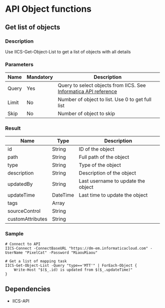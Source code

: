 # API Object functions 
## Get list of objects
### Description
Use IICS-Get-Object-List to get a list of objects with all details

### Parameters
|Name|Mandatory|Description|
|---|---|---|
|Query|Yes|Query to select objects from IICS. See [Informatica API reference](https://docs.informatica.com/integration-cloud/cloud-platform/current-version/rest-api-reference/platform-rest-api-version-3-resources/objects.html) |
|Limit|No|Number of object to list. Use 0 to get full list|
|Skip|No|Number of object to skip|

### Result
|Name|Type|Description|
|---|---|---|
|id|String|ID of the object|
|path|String|Full path of the object|
|type|String|Type of the object|
|description|String|Description of the object|
|updatedBy|String|Last username to update the object|
|updateTime|DateTime|Last time to update the object|
|tags|Array||
|sourceControl|String||
|customAttributes|String||

### Sample

    # Connect to API
    IICS-Connect -ConnectBaseURL "https://dm-em.informaticacloud.com" -UserName "PixelCat" -Password "MiaouMiaou"

    # Get a list of mapping task
    IICS-Get-Object-List -Query "type=='MTT'" | ForEach-Object {
        Write-Host "$($_.id) is updated from $($_.updateTime)"
    }





## Dependencies
* IICS-API